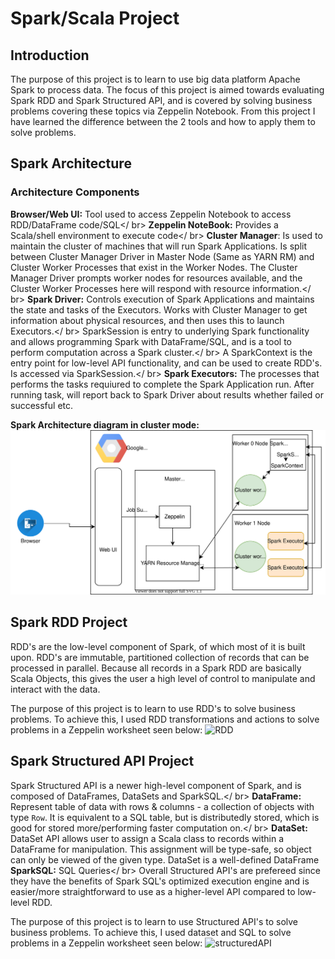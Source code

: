 # Spark/Scala Project

## Introduction
The purpose of this project is to learn to use big data platform Apache 
Spark to process data. The focus of this project is aimed towards 
evaluating Spark RDD and Spark Structured API, and is covered by solving 
business problems covering these topics via Zeppelin Notebook. From this 
project I have learned the difference between the 2 tools and how to 
apply them to solve problems.

## Spark Architecture
### Architecture Components 
**Browser/Web UI:** Tool used to access Zeppelin Notebook to access RDD/DataFrame code/SQL</ br>
**Zeppelin NoteBook:** Provides a Scala/shell environment to execute code</ br>
**Cluster Manager**: Is used to maintain the cluster of machines that will run 
Spark Applications. Is split between Cluster Manager Driver in Master 
Node (Same as YARN RM) and Cluster Worker Processes that exist in the Worker Nodes. 
The Cluster Manager Driver prompts worker nodes for resources available, and the 
Cluster Worker Processes here will respond with resource information.</ br>
**Spark Driver:** Controls execution of Spark Applications and maintains the 
state and tasks of the Executors. Works with Cluster Manager to get information about 
physical resources, and then uses this to launch Executors.</ br>
SparkSession is entry to underlying Spark functionality and allows programming Spark with DataFrame/SQL, and 
is a tool to perform computation across a Spark cluster.</ br>
A SparkContext is the entry point for low-level API functionality, and can be used to create RDD's. Is accessed via 
SparkSession.</ br>
**Spark Executors:** The processes that performs the tasks requiured to complete the 
Spark Application run. After running task, will report back to Spark Driver about results 
whether failed or successful etc.

**Spark Architecture diagram in cluster mode:**
![sparkArchitecture](./assets/update_sparkAchitecture.svg)

## Spark RDD Project
RDD's are the low-level component of Spark, of which most of it is built upon. 
RDD's are immutable, partitioned collection of records that can be processed in 
parallel. Because all records in a Spark RDD are basically Scala Objects, this gives 
the user a high level of control to manipulate and interact with the data. 

The purpose of this project is to learn to use RDD's to solve business problems. To 
achieve this, I used RDD transformations and actions to solve problems in a Zeppelin 
worksheet seen below:
![RDD](./assets/rdd_project.jpg)


## Spark Structured API Project
Spark Structured API is a newer high-level component of Spark, and is composed of 
DataFrames, DataSets and SparkSQL.</ br>
**DataFrame:** Represent table of data with rows & columns - a collection of objects with type `Row`. It 
is equivalent to a SQL table, but is distributedly stored, which is good for stored more/performing 
faster computation on.</ br>
**DataSet:** DataSet API allows user to assign a Scala class to records within a DataFrame for manipulation. 
This assignment will be type-safe, so object can only be viewed of the given type. DataSet is a well-defined DataFrame
**SparkSQL:** SQL Queries</ br>
Overall Structured API's are prefereed since they have the benefits of Spark SQL's optimized execution engine and
is easier/more straightforward to use as a higher-level API compared to low-level RDD.

The purpose of this project is to learn to use Structured API's to solve business problems. To 
achieve this, I used dataset and SQL to solve problems in a Zeppelin worksheet seen below:
![structuredAPI](./assets/dataframe_project.jpg)
